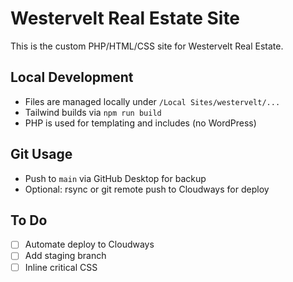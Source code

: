 # Westervelt Real Estate Site

This is the custom PHP/HTML/CSS site for Westervelt Real Estate.

## Local Development

- Files are managed locally under `/Local Sites/westervelt/...`
- Tailwind builds via `npm run build`
- PHP is used for templating and includes (no WordPress)

## Git Usage

- Push to `main` via GitHub Desktop for backup
- Optional: rsync or git remote push to Cloudways for deploy

## To Do

- [ ] Automate deploy to Cloudways
- [ ] Add staging branch
- [ ] Inline critical CSS

